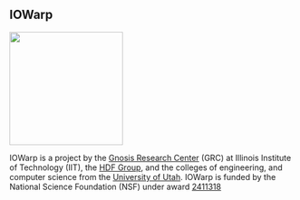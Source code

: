 ## IOWarp


<img src="https://github.com/iowarp/.github/blob/main/logos/GRC.png" width="200" />

<!--

**Here are some ideas to get you started:**

🙋‍♀️ A short introduction - what is your organization all about?
🌈 Contribution guidelines - how can the community get involved?
👩‍💻 Useful resources - where can the community find your docs? Is there anything else the community should know?
🍿 Fun facts - what does your team eat for breakfast?
🧙 Remember, you can do mighty things with the power of [Markdown](https://docs.github.com/github/writing-on-github/getting-started-with-writing-and-formatting-on-github/basic-writing-and-formatting-syntax)
-->

IOWarp is a project by the [Gnosis Research Center](grc.iit.edu) (GRC) at Illinois Institute of Technology (IIT), the [HDF Group](https://portal.hdfgroup.org/), and the colleges of engineering, and computer science from the [University of Utah](https://www.utah.edu/). IOWarp is funded by the National Science Foundation (NSF) under award [2411318](https://www.nsf.gov/awardsearch/showAward?AWD_ID=2411318&HistoricalAwards=false)
